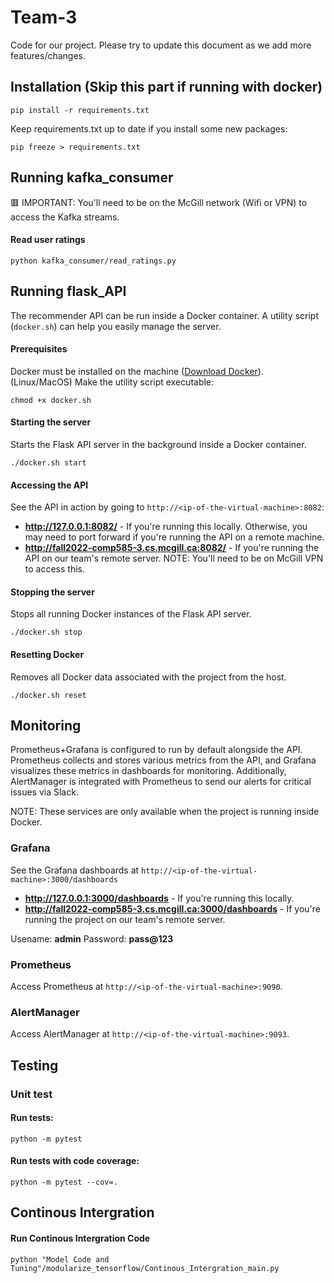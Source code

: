 # Team-3

Code for our project. Please try to update this document as we add more features/changes.

## Installation (Skip this part if running with docker)

```
pip install -r requirements.txt
```

Keep requirements.txt up to date if you install some new packages:

```
pip freeze > requirements.txt
```

## Running kafka_consumer

🟥 IMPORTANT: You'll need to be on the McGill network (Wifi or VPN) to access the Kafka streams.

#### Read user ratings

```
python kafka_consumer/read_ratings.py
```

## Running flask_API

The recommender API can be run inside a Docker container. A utility script (`docker.sh`) can help you easily manage the server.

#### Prerequisites

Docker must be installed on the machine ([Download Docker](https://docs.docker.com/get-docker/)).
(Linux/MacOS) Make the utility script executable:

```
chmod +x docker.sh
```

#### Starting the server

Starts the Flask API server in the background inside a Docker container.

```
./docker.sh start
```

#### Accessing the API

See the API in action by going to `http://<ip-of-the-virtual-machine>:8082`:

- **http://127.0.0.1:8082/** - If you're running this locally. Otherwise, you may need to port forward if you're running the API on a remote machine.
- **http://fall2022-comp585-3.cs.mcgill.ca:8082/** - If you're running the API on our team's remote server. NOTE: You'll need to be on McGill VPN to access this.

#### Stopping the server

Stops all running Docker instances of the Flask API server.

```
./docker.sh stop
```

#### Resetting Docker

Removes all Docker data associated with the project from the host.

```
./docker.sh reset
```

## Monitoring

Prometheus+Grafana is configured to run by default alongside the API. Prometheus collects and stores various metrics from the API, and Grafana visualizes these metrics in dashboards for monitoring. Additionally, AlertManager is integrated with Prometheus to send our alerts for critical issues via Slack.

NOTE: These services are only available when the project is running inside Docker.

### Grafana

See the Grafana dashboards at `http://<ip-of-the-virtual-machine>:3000/dashboards`

- **http://127.0.0.1:3000/dashboards** - If you're running this locally.
- **http://fall2022-comp585-3.cs.mcgill.ca:3000/dashboards** - If you're running the project on our team's remote server.

Usename: **admin** Password: **pass@123**

### Prometheus

Access Prometheus at `http://<ip-of-the-virtual-machine>:9090`.

### AlertManager

Access AlertManager at `http://<ip-of-the-virtual-machine>:9093`.

## Testing

### Unit test

#### Run tests:

```
python -m pytest
```

#### Run tests with code coverage:

```
python -m pytest --cov=.
```

## Continous Intergration

#### Run Continous Intergration Code

```
python "Model Code and Tuning"/modularize_tensorflow/Continous_Intergration_main.py
```

